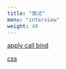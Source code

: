 ```yaml
---
title: "面试"
menu: "interview"
weight: 40
---
```


[apply call bind](./apply-call-bind)

[css](./css)